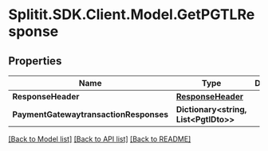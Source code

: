 # Splitit.SDK.Client.Model.GetPGTLResponse
## Properties

Name | Type | Description | Notes
------------ | ------------- | ------------- | -------------
**ResponseHeader** | [**ResponseHeader**](ResponseHeader.md) |  | [optional] 
**PaymentGatewaytransactionResponses** | **Dictionary&lt;string, List&lt;PgtlDto&gt;&gt;** |  | [optional] 

[[Back to Model list]](../README.md#documentation-for-models) [[Back to API list]](../README.md#documentation-for-api-endpoints) [[Back to README]](../README.md)

